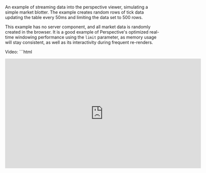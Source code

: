 An example of streaming data into the perspective viewer, simulating a simple market
blotter. The example creates random rows of tick data updating the table every 50ms
and limiting the data set to 500 rows.

This example has no server component, and all market data is randomly created in the
browser. It is a good example of Perspective's optimized real-time windowing
performance using the `limit` parameter, as memory usage will stay consistent, as well
as its interactivity during frequent re-renders.

Video: ```html
<iframe src="https://player.vimeo.com/video/941854043" width="640" height="360" frameborder="0" allowfullscreen></iframe>
